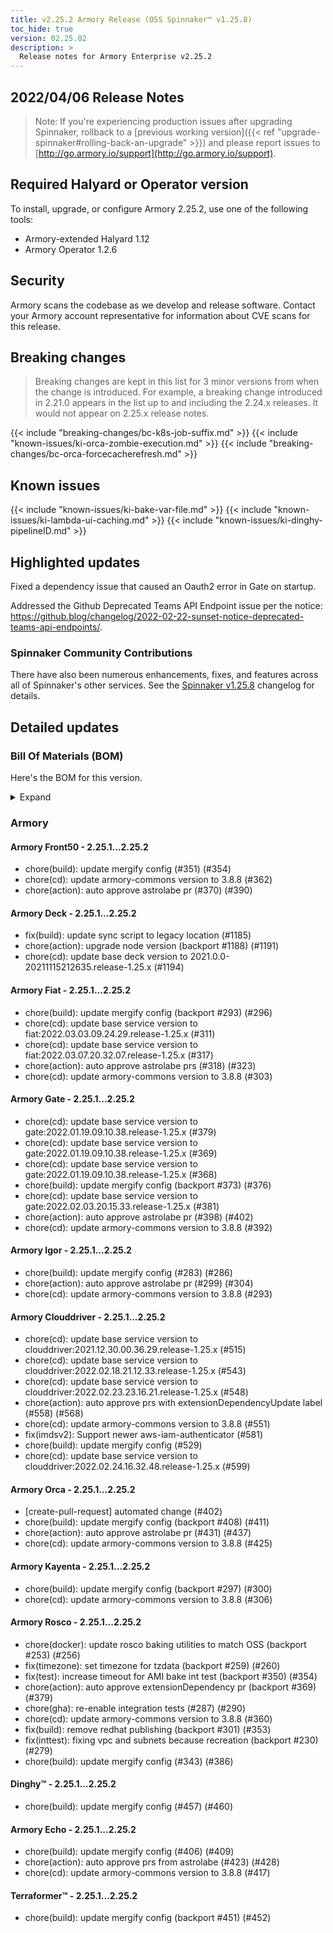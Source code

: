 ```yaml
---
title: v2.25.2 Armory Release (OSS Spinnaker™ v1.25.8)
toc_hide: true
version: 02.25.02
description: >
  Release notes for Armory Enterprise v2.25.2
---
```


## 2022/04/06 Release Notes

> Note: If you're experiencing production issues after upgrading Spinnaker, rollback to a [previous working version]({{< ref "upgrade-spinnaker#rolling-back-an-upgrade" >}}) and please report issues to [http://go.armory.io/support](http://go.armory.io/support).

## Required Halyard or Operator version

To install, upgrade, or configure Armory 2.25.2, use one of the following tools:

- Armory-extended Halyard 1.12
- Armory Operator 1.2.6

## Security

Armory scans the codebase as we develop and release software. Contact your Armory account representative for information about CVE scans for this release.

## Breaking changes
<!-- Copy/paste from the previous version if there are recent ones. We can drop breaking changes after 3 minor versions. Add new ones from OSS and Armory. -->

> Breaking changes are kept in this list for 3 minor versions from when the change is introduced. For example, a breaking change introduced in 2.21.0 appears in the list up to and including the 2.24.x releases. It would not appear on 2.25.x release notes.

{{< include "breaking-changes/bc-k8s-job-suffix.md" >}}
{{< include "known-issues/ki-orca-zombie-execution.md" >}}
{{< include "breaking-changes/bc-orca-forcecacherefresh.md" >}}

## Known issues
<!-- Copy/paste known issues from the previous version if they're not fixed. Add new ones from OSS and Armory. If there aren't any issues, state that so readers don't think we forgot to fill out this section. -->
{{< include "known-issues/ki-bake-var-file.md" >}}
{{< include "known-issues/ki-lambda-ui-caching.md" >}}
{{< include "known-issues/ki-dinghy-pipelineID.md" >}}

## Highlighted updates

<!--
Each item category (such as UI) under here should be an h3 (###). List the following info that service owners should be able to provide:
- Major changes or new features we want to call out for Armory and OSS. Changes should be grouped under end user understandable sections. For example, instead of Deck, use UI. Instead of Fiat, use Permissions.
- Fixes to any known issues from previous versions that we have in release notes. These can all be grouped under a Fixed issues H3.
-->
Fixed a dependency issue that caused an Oauth2 error in Gate on startup.

Addressed the Github Deprecated Teams API Endpoint issue per the notice: https://github.blog/changelog/2022-02-22-sunset-notice-deprecated-teams-api-endpoints/.


###  Spinnaker Community Contributions

There have also been numerous enhancements, fixes, and features across all of Spinnaker's other services. See the
[Spinnaker v1.25.8](https://www.spinnaker.io/changelogs/1.25.8-changelog/) changelog for details.

## Detailed updates

### Bill Of Materials (BOM)

Here's the BOM for this version.
<details><summary>Expand</summary>
<pre class="highlight">
<code>artifactSources:
  dockerRegistry: docker.io/armory
dependencies:
  redis:
    commit: null
    version: 2:2.8.4-2
services:
  clouddriver:
    commit: 33b60a3d7d9e038b4cac59f256dfb1cdcd6dfc4c
    version: 2.25.7
  deck:
    commit: 509a6a3d0dc87754ce53a4e7072f5101f5f90fbd
    version: 2.25.7
  dinghy:
    commit: 8e48f434fbf9b4830d4b27f89efa6b57b39372ea
    version: 2.25.6
  echo:
    commit: d7f37af9b470ad5795426dd9b912d4a337aa78b7
    version: 2.25.5
  fiat:
    commit: 56c9f6e90c9dc2181208f76576b2a20b6a5aa38a
    version: 2.25.6
  front50:
    commit: 40cfa8aea76490f18dc326f814f5b56261e4f11b
    version: 2.25.5
  gate:
    commit: b32a01cffb0ba3cd70ab1baa2b01d1bd933e3b17
    version: 2.25.8
  igor:
    commit: 39200c329fa711f0964d2e19ddfe642e9ad55ec4
    version: 2.25.5
  kayenta:
    commit: 7e874ca312c441e4c1f8c2dc3e721698f801669c
    version: 2.25.5
  monitoring-daemon:
    commit: null
    version: 2.26.0
  monitoring-third-party:
    commit: null
    version: 2.26.0
  orca:
    commit: b9608b22be7fc7aa05e3f178115cb1f6d34d26b8
    version: 2.25.4
  rosco:
    commit: ce0b6657e8658ba8f3d760ae1a791ffbd3f8425a
    version: 2.25.9
  terraformer:
    commit: 6b396cc9c51c396231d75f2f28899dd3ec8c6844
    version: 2.25.10
timestamp: "2022-04-04 17:24:09"
version: 2.25.2
</code>
</pre>
</details>

### Armory


#### Armory Front50 - 2.25.1...2.25.2

  - chore(build): update mergify config (#351) (#354)
  - chore(cd): update armory-commons version to 3.8.8 (#362)
  - chore(action): auto approve astrolabe pr (#370) (#390)

#### Armory Deck - 2.25.1...2.25.2

  - fix(build): update sync script to legacy location (#1185)
  - chore(action): upgrade node version (backport #1188) (#1191)
  - chore(cd): update base deck version to 2021.0.0-20211115212635.release-1.25.x (#1194)

#### Armory Fiat - 2.25.1...2.25.2

  - chore(build): update mergify config (backport #293) (#296)
  - chore(cd): update base service version to fiat:2022.03.03.09.24.29.release-1.25.x (#311)
  - chore(cd): update base service version to fiat:2022.03.07.20.32.07.release-1.25.x (#317)
  - chore(action): auto approve astrolabe prs (#318) (#323)
  - chore(cd): update armory-commons version to 3.8.8 (#303)

#### Armory Gate - 2.25.1...2.25.2

  - chore(cd): update base service version to gate:2022.01.19.09.10.38.release-1.25.x (#379)
  - chore(cd): update base service version to gate:2022.01.19.09.10.38.release-1.25.x (#369)
  - chore(cd): update base service version to gate:2022.01.19.09.10.38.release-1.25.x (#368)
  - chore(build): update mergify config (backport #373) (#376)
  - chore(cd): update base service version to gate:2022.02.03.20.15.33.release-1.25.x (#381)
  - chore(action): auto approve astrolabe pr (#398) (#402)
  - chore(cd): update armory-commons version to 3.8.8 (#392)

#### Armory Igor - 2.25.1...2.25.2

  - chore(build): update mergify config (#283) (#286)
  - chore(action): auto approve astrolabe pr (#299) (#304)
  - chore(cd): update armory-commons version to 3.8.8 (#293)

#### Armory Clouddriver - 2.25.1...2.25.2

  - chore(cd): update base service version to clouddriver:2021.12.30.00.36.29.release-1.25.x (#515)
  - chore(cd): update base service version to clouddriver:2022.02.18.21.12.33.release-1.25.x (#543)
  - chore(cd): update base service version to clouddriver:2022.02.23.23.16.21.release-1.25.x (#548)
  - chore(action): auto approve prs with extensionDependencyUpdate label (#558) (#568)
  - chore(cd): update armory-commons version to 3.8.8 (#551)
  - fix(imdsv2): Support newer aws-iam-authenticator (#581)
  - chore(build): update mergify config (#529)
  - chore(cd): update base service version to clouddriver:2022.02.24.16.32.48.release-1.25.x (#599)

#### Armory Orca - 2.25.1...2.25.2

  - [create-pull-request] automated change (#402)
  - chore(build): update mergify config (backport #408) (#411)
  - chore(action): auto approve astrolabe pr (#431) (#437)
  - chore(cd): update armory-commons version to 3.8.8 (#425)

#### Armory Kayenta - 2.25.1...2.25.2

  - chore(build): update mergify config (backport #297) (#300)
  - chore(cd): update armory-commons version to 3.8.8 (#306)

#### Armory Rosco - 2.25.1...2.25.2

  - chore(docker): update rosco baking utilities to match OSS (backport #253) (#256)
  - fix(timezone): set timezone for tzdata (backport #259) (#260)
  - fix(test): increase timeout for AMI bake int test (backport #350) (#354)
  - chore(action): auto approve extensionDependency pr (backport #369) (#379)
  - chore(gha): re-enable integration tests (#287) (#290)
  - chore(cd): update armory-commons version to 3.8.8 (#360)
  - fix(build): remove redhat publishing (backport #301) (#353)
  - fix(inttest): fixing vpc and subnets because recreation (backport #230) (#279)
  - chore(build): update mergify config (#343) (#386)

#### Dinghy™ - 2.25.1...2.25.2

  - chore(build): update mergify config (#457) (#460)

#### Armory Echo - 2.25.1...2.25.2

  - chore(build): update mergify config (#406) (#409)
  - chore(action): auto approve prs from astrolabe (#423) (#428)
  - chore(cd): update armory-commons version to 3.8.8 (#417)

#### Terraformer™ - 2.25.1...2.25.2

  - chore(build): update mergify config (backport #451) (#452)
